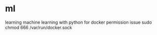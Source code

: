 # ml
learning machine learning with python
for docker permission issue
sudo chmod 666 /var/run/docker.sock
